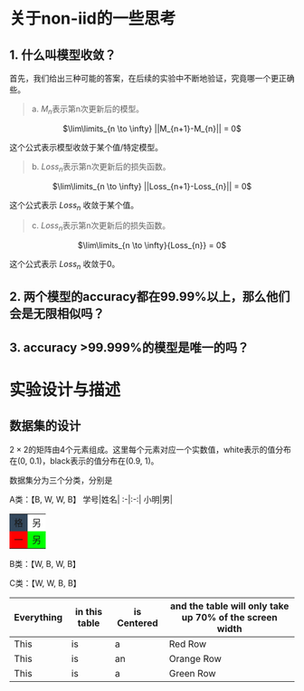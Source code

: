 # 关于non-iid的一些思考

## 1. 什么叫模型收敛？

首先，我们给出三种可能的答案，在后续的实验中不断地验证，究竟哪一个更正确些。

> a. $M_{n}$表示第n次更新后的模型。

<p align="center"> $\lim\limits_{n \to \infty} ||M_{n+1}-M_{n}|| = 0$ </p>

这个公式表示模型收敛于某个值/特定模型。

> b. $Loss_{n}$表示第n次更新后的损失函数。

<p align="center"> $\lim\limits_{n \to \infty} ||Loss_{n+1}-Loss_{n}|| = 0$  </p>

这个公式表示 $Loss_{n}$ 收敛于某个值。

> c. $Loss_{n}$表示第n次更新后的损失函数。

<p align="center"> $\lim\limits_{n \to \infty}{Loss_{n}} = 0$   </p>

这个公式表示 $Loss_{n}$ 收敛于0。


## 2. 两个模型的accuracy都在99.99%以上，那么他们会是无限相似吗？


## 3. accuracy >99.999%的模型是唯一的吗？

# 实验设计与描述

## 数据集的设计

$2 \times 2$的矩阵由4个元素组成。这里每个元素对应一个实数值，white表示的值分布在(0, 0.1)，black表示的值分布在(0.9, 1)。

数据集分为三个分类，分别是

A类：【B, W, W, B】
学号|姓名|
:-|:-:|
小明|男|
<table>
  <tr>
    <td style="background-color:#33475b">格</td>
    <td style="background-color: white;">另</td>
  </tr>
  <tr>
    <td style="background-color: #ff0000;">一</td>
    <td style="background-color: #00ff00;">另</td>
  </tr>
</table>

B类：【W, B, W, B】

C类：【W, W, B, B】


| Everything | in this table | is Centered | and the table will only take up 70% of the screen width | 
| -- | -- | -- | -- |
| This | is | a | Red Row |
| This | is | an | Orange Row |
| This | is | a | Green Row |

</div>
